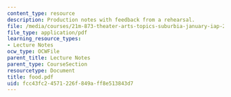 ```yaml
---
content_type: resource
description: Production notes with feedback from a rehearsal.
file: /media/courses/21m-873-theater-arts-topics-suburbia-january-iap-2008/fcc43fc24571226f849aff8e513843d7_food.pdf
file_type: application/pdf
learning_resource_types:
- Lecture Notes
ocw_type: OCWFile
parent_title: Lecture Notes
parent_type: CourseSection
resourcetype: Document
title: food.pdf
uid: fcc43fc2-4571-226f-849a-ff8e513843d7
---
```

